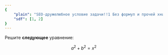 ```yaml
---
{
    "plain": "SEO-дружелюбное условие задачи!!1 Без формул и прочей хни...",
    "sdf": [1, 2]
}
---
```


Решите **следующее** уравнение:

$$ a^2 + b^2 = x^2 $$